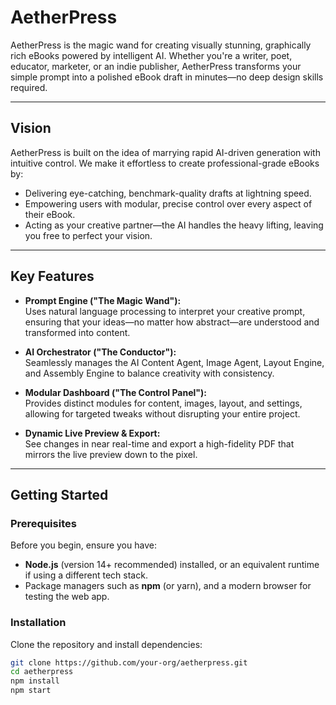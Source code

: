 # AetherPress

AetherPress is the magic wand for creating visually stunning, graphically rich eBooks powered by intelligent AI. Whether you're a writer, poet, educator, marketer, or an indie publisher, AetherPress transforms your simple prompt into a polished eBook draft in minutes—no deep design skills required.

---

## Vision

AetherPress is built on the idea of marrying rapid AI-driven generation with intuitive control. We make it effortless to create professional-grade eBooks by:
- Delivering eye-catching, benchmark-quality drafts at lightning speed.
- Empowering users with modular, precise control over every aspect of their eBook.
- Acting as your creative partner—the AI handles the heavy lifting, leaving you free to perfect your vision.

---

## Key Features

- **Prompt Engine ("The Magic Wand"):**  
  Uses natural language processing to interpret your creative prompt, ensuring that your ideas—no matter how abstract—are understood and transformed into content.

- **AI Orchestrator ("The Conductor"):**  
  Seamlessly manages the AI Content Agent, Image Agent, Layout Engine, and Assembly Engine to balance creativity with consistency.

- **Modular Dashboard ("The Control Panel"):**  
  Provides distinct modules for content, images, layout, and settings, allowing for targeted tweaks without disrupting your entire project.

- **Dynamic Live Preview & Export:**  
  See changes in near real-time and export a high-fidelity PDF that mirrors the live preview down to the pixel.

---

## Getting Started

### Prerequisites

Before you begin, ensure you have:

- **Node.js** (version 14+ recommended) installed, or an equivalent runtime if using a different tech stack.
- Package managers such as **npm** (or yarn), and a modern browser for testing the web app.

### Installation

Clone the repository and install dependencies:

```bash
git clone https://github.com/your-org/aetherpress.git
cd aetherpress
npm install
npm start
```
